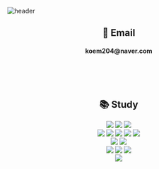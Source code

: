 ![header](https://capsule-render.vercel.app/api?type=waving&color=gradient&height=400&section=header&text=Welcome!&fontSize=90&desc=　　　　　　　　　　SuHyeon%20Github%20Profile)

## <div align="center">:e-mail: Email</div>
<h4 align="center">koem204@naver.com</h4> <br/><br/><br/>

## <div align="center">:books: Study</div>

<p align="center">
  <img src="https://img.shields.io/badge/HTML5-E34F26?style=flat-square&logo=HTML5&logoColor=white"/>
  <img src="https://img.shields.io/badge/CSS3-1572B6?style=flat-square&logo=CSS3&logoColor=white"/>
  <img src="https://img.shields.io/badge/Bootstrap-7952B3?style=flat-square&logo=Bootstrap&logoColor=white"/><br/>
  <img src="https://img.shields.io/badge/Java-007396?style=flat-square&logo=Java&logoColor=white"/>
  <img src="https://img.shields.io/badge/JavaScript-F7DF1E?style=flat-square&logo=JavaScript&logoColor=white"/>
  <img src="https://img.shields.io/badge/Python-3776AB?style=flat-square&logo=Python&logoColor=white"/>
  <img src="https://img.shields.io/badge/PHP-777BB4?style=flat-square&logo=PHP&logoColor=white"/>
  <img src="https://img.shields.io/badge/MySQL-4479A1?style=flat-square&logo=MySQL&logoColor=white"/><br/>
  <img src="https://img.shields.io/badge/Linux-FCC624?style=flat-square&logo=Linux&logoColor=black"/>
  <img src="https://img.shields.io/badge/Ubuntu-E95420?style=flat-square&logo=Ubuntu&logoColor=white"/><br/>
  <img src="https://img.shields.io/badge/Flask-000000?style=flat-square&logo=Flask&logoColor=white"/>
  <img src="https://img.shields.io/badge/SpringBoot-6DB33F?style=flat-square&logo=SpringBoot&logoColor=white"/>
  <img src="https://img.shields.io/badge/CodeIgniter-EF4223?style=flat-square&logo=CodeIgniter&logoColor=white"/><br/>
  <img src="https://img.shields.io/badge/Node.js-339933?style=flat-square&logo=Node.js&logoColor=white"/<br/><br/>
</p>
